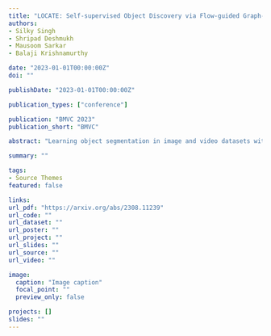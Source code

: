 ```yaml
---
title: "LOCATE: Self-supervised Object Discovery via Flow-guided Graph-cut and Bootstrapped Self-training"
authors:
- Silky Singh
- Shripad Deshmukh
- Mausoom Sarkar
- Balaji Krishnamurthy

date: "2023-01-01T00:00:00Z"
doi: ""

publishDate: "2023-01-01T00:00:00Z"

publication_types: ["conference"]

publication: "BMVC 2023"
publication_short: "BMVC"

abstract: "Learning object segmentation in image and video datasets without human supervision is a challenging problem. Humans easily identify moving salient objects in videos using the gestalt principle of common fate, which suggests that what moves together belongs together. Building upon this idea, we propose a self-supervised object discovery approach that leverages motion and appearance information to produce high-quality object segmentation masks. Specifically, we redesign the traditional graph cut on images to include motion information in a linear combination with appearance information to produce edge weights. Remarkably, this step produces object segmentation masks comparable to the current state-of-the-art on multiple benchmarks. To further improve performance, we bootstrap a segmentation network trained on these preliminary masks as pseudo-ground truths to learn from its own outputs via self-training. We demonstrate the effectiveness of our approach, named LOCATE, on multiple standard video object segmentation, image saliency detection, and object segmentation benchmarks, achieving results on par with and, in many cases surpassing state-of-the-art methods. We also demonstrate the transferability of our approach to novel domains through a qualitative study on in-the-wild images. Additionally, we present extensive ablation analysis to support our design choices and highlight the contribution of each component of our proposed method."

summary: ""

tags:
- Source Themes
featured: false

links:
url_pdf: "https://arxiv.org/abs/2308.11239"
url_code: ""
url_dataset: ""
url_poster: ""
url_project: ""
url_slides: ""
url_source: ""
url_video: ""

image:
  caption: "Image caption"
  focal_point: ""
  preview_only: false

projects: []
slides: ""
---
```

